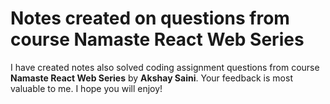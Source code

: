 # Notes created on questions from course **Namaste React Web Series**  
I have created notes also solved coding assignment questions from course **Namaste React Web Series** by **Akshay Saini**.
Your feedback is most valuable to me. 
I hope you will enjoy!
